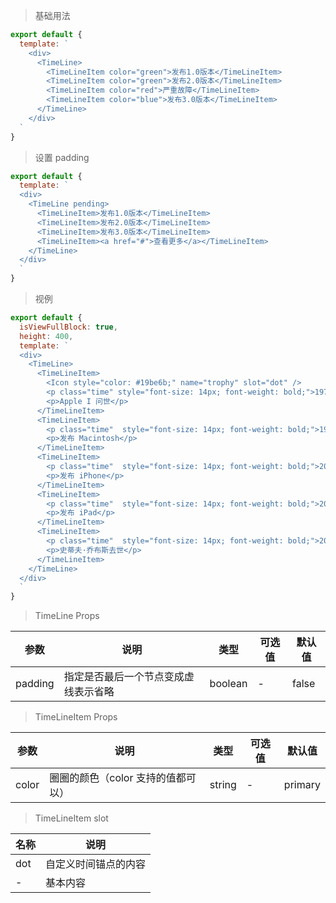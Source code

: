 > 基础用法

```js
export default {
  template: `
    <div>
      <TimeLine>
        <TimeLineItem color="green">发布1.0版本</TimeLineItem>
        <TimeLineItem color="green">发布2.0版本</TimeLineItem>
        <TimeLineItem color="red">严重故障</TimeLineItem>
        <TimeLineItem color="blue">发布3.0版本</TimeLineItem>
      </TimeLine>
    </div>
  `
}
```

> 设置 padding

```js
export default {
  template: `
  <div>
    <TimeLine pending>
      <TimeLineItem>发布1.0版本</TimeLineItem>
      <TimeLineItem>发布2.0版本</TimeLineItem>
      <TimeLineItem>发布3.0版本</TimeLineItem>
      <TimeLineItem><a href="#">查看更多</a></TimeLineItem>
    </TimeLine>
  </div>
  `
}
```

> 视例

```js
export default {
  isViewFullBlock: true,
  height: 400,
  template: `
  <div>
    <TimeLine>
      <TimeLineItem>
        <Icon style="color: #19be6b;" name="trophy" slot="dot" />
        <p class="time" style="font-size: 14px; font-weight: bold;">1976年</p>
        <p>Apple I 问世</p>
      </TimeLineItem>
      <TimeLineItem>
        <p class="time"  style="font-size: 14px; font-weight: bold;">1984年</p>
        <p>发布 Macintosh</p>
      </TimeLineItem>
      <TimeLineItem>
        <p class="time"  style="font-size: 14px; font-weight: bold;">2007年</p>
        <p>发布 iPhone</p>
      </TimeLineItem>
      <TimeLineItem>
        <p class="time"  style="font-size: 14px; font-weight: bold;">2010年</p>
        <p>发布 iPad</p>
      </TimeLineItem>
      <TimeLineItem>
        <p class="time"  style="font-size: 14px; font-weight: bold;">2011年10月5日</p>
        <p>史蒂夫·乔布斯去世</p>
      </TimeLineItem>
    </TimeLine>
  </div>
  `
}
```

> TimeLine Props

参数 | 说明 | 类型 | 可选值 | 默认值
---|---|---|---|---
padding | 指定是否最后一个节点变成虚线表示省略 | boolean | - | false

> TimeLineItem Props

参数 | 说明 | 类型 | 可选值 | 默认值
---|---|---|---|---
color | 圈圈的颜色（color 支持的值都可以） | string | - | primary

> TimeLineItem slot

名称 | 说明
---|---
dot | 自定义时间锚点的内容
- | 基本内容

